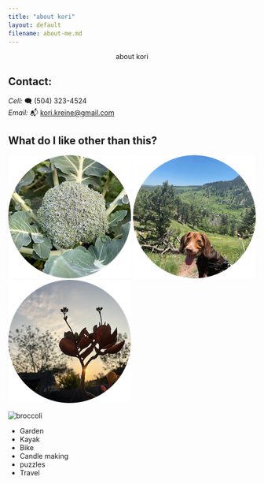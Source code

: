 ```yaml
---
title: "about kori"
layout: default
filename: about-me.md
---
```


<div align="center">
    about kori
</div>

## Contact:

_Cell:_ 🗨️ (504) 323-4524‬  
_Email:_ 📬 kori.kreine@gmail.com

## What do I like other than this?

<img src="/assets/images/circle-broc.png" alt="broccoli">
<img src="/assets/images/circle-andy.png" alt="andy">
<img src="/assets/images/circle-kalanchoe.png" alt="kalanchoe">

![broccoli](https://github.com/adam-p/markdown-here/raw/master/src/common/images/circle-broc.png "Logo Title Text 1")

- Garden
- Kayak
- Bike
- Candle making
- puzzles
- Travel
